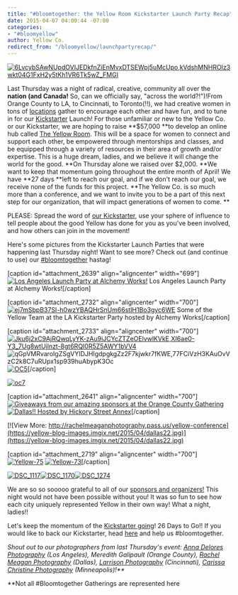 ```yaml
---
title: "#bloomtogether: the Yellow Room Kickstarter Launch Party Recap"
date: 2015-04-07 04:00:44 -07:00
categories:
- "#bloomyellow"
author: Yellow Co.
redirect_from: "/bloomyellow/launchpartyrecap/"
---
```


[![6LvcybSAwNUpdOVIJEDkfnZiEnMvxDTSEWpj5uMcUpo,kVdshMNHROIz3wkt04G1FxH2y5tKh1VR6Tk5wZ_FMGI](https://yellow-blog-images.imgix.net/2015/04/6LvcybSAwNUpdOVIJEDkfnZiEnMvxDTSEWpj5uMcUpokVdshMNHROIz3wkt04G1FxH2y5tKh1VR6Tk5wZ_FMGI.jpg)](https://yellow-blog-images.imgix.net/2015/04/6LvcybSAwNUpdOVIJEDkfnZiEnMvxDTSEWpj5uMcUpokVdshMNHROIz3wkt04G1FxH2y5tKh1VR6Tk5wZ_FMGI.jpg)

Last Thursday was a night of radical, creative, community all over the **nation (and Canada!** So, can we officially say, "across the world?!")!From Orange County to LA, to Cincinnati, to Toronto(!!), we had creative women in tons of [locations](http://yellowconference.com/blog/page/3/) gather to encourage each other and have fun, and to tune in for our [Kickstarter](https://www.kickstarter.com/projects/1439745204/the-yellow-room-a-digital-hub-for-creative-world-c) Launch! For those unfamiliar or new to the Yellow Co. or our Kickstarter, we are hoping to raise **$57,000 **to develop an online hub called [The Yellow Room](http://theyellowroom.co/). This will be a space for women to connect and support each other, be empowered through mentorships and classes, and be equipped through a variety of resources in their area of growth and/or expertise. This is a huge dream, ladies, and we believe it will change the world for the good. **On Thursday alone we raised over $2,000. **We want to keep that momentum going throughout the entire month of April! We have **27 days **left to reach our goal, and if we don't reach our goal, we receive none of the funds for this project. **The Yellow Co. is so much more than a conference, and we want to invite you to be a part of this next step for our organization, that will impact generations of women to come. **

PLEASE: Spread the word of [our Kickstarter](https://www.kickstarter.com/projects/1439745204/the-yellow-room-a-digital-hub-for-creative-world-c), use your sphere of influence to tell people about the good Yellow has done for you as you've been involved, and how others can join in the movement!

Here's some pictures from the Kickstarter Launch Parties that were happening last Thursday night! Want to see more? Check out (and continue to use) our [#bloomtogether](https://instagram.com/explore/tags/bloomtogether/) hastag!

[caption id="attachment_2639" align="aligncenter" width="699"][![Los Angeles Launch Party at Alchemy Works!](https://yellow-blog-images.imgix.net/2015/04/LA22.jpg)](https://yellow-blog-images.imgix.net/2015/04/LA22.jpg) Los Angeles Launch Party at Alchemy Works![/caption]

[caption id="attachment_2732" align="aligncenter" width="700"][![ej7mSbpB37SI-h0wzYBAQHrSnUm66stIH1Bo3gyc6WE](https://yellow-blog-images.imgix.net/2015/04/ej7mSbpB37SI-h0wzYBAQHrSnUm66stIH1Bo3gyc6WE.jpg)](https://yellow-blog-images.imgix.net/2015/04/ej7mSbpB37SI-h0wzYBAQHrSnUm66stIH1Bo3gyc6WE.jpg) Some of the Yellow Team at the LA Kickstarter Party hosted by Alchemy Works[/caption]

[caption id="attachment_2733" align="aligncenter" width="700"][![Jku6j2xC9AjRQwqLyYK-zAu9iJCYcZTZeOElvwlKVkE,XI6ae0-Y3_7Ug8wtUjlnzt-8gt6RQI0R5Z5AWY1bVV4](https://yellow-blog-images.imgix.net/2015/04/Jku6j2xC9AjRQwqLyYK-zAu9iJCYcZTZeOElvwlKVkEXI6ae0-Y3_7Ug8wtUjlnzt-8gt6RQI0R5Z5AWY1bVV4.jpg)](https://yellow-blog-images.imgix.net/2015/04/qGpVMRvaroIgZSgVYIDJHIgdpgkgZz2F7kjwkr7fKWE77FCiVzH3KAuOvVzC2k8C7uRUpx1sp939huAbypK3Oc.jpg) ![qGpVMRvaroIgZSgVYIDJHIgdpgkgZz2F7kjwkr7fKWE,77FCiVzH3KAuOvVzC2k8C7uRUpx1sp939huAbypK3Oc](https://yellow-blog-images.imgix.net/2015/04/qGpVMRvaroIgZSgVYIDJHIgdpgkgZz2F7kjwkr7fKWE77FCiVzH3KAuOvVzC2k8C7uRUpx1sp939huAbypK3Oc.jpg) [![OC5](https://yellow-blog-images.imgix.net/2015/04/OC52.jpg)](https://yellow-blog-images.imgix.net/2015/04/OC52.jpg)[/caption]

[![oc7](https://yellow-blog-images.imgix.net/2015/04/oc71.jpg)](https://yellow-blog-images.imgix.net/2015/04/oc71.jpg)

[caption id="attachment_2641" align="aligncenter" width="700"][![Giveaways from our amazing sponsors at the Orange County Gathering](https://yellow-blog-images.imgix.net/2015/04/OC22.jpg)](https://yellow-blog-images.imgix.net/2015/04/OC22.jpg) [![Dallas!! Hosted by Hickory Street Annex](https://yellow-blog-images.imgix.net/2015/04/dallas12.jpg)](https://yellow-blog-images.imgix.net/2015/04/dallas12.jpg)[/caption]

[![View More: http://rachelmeaganphotography.pass.us/yellow-conference](https://yellow-blog-images.imgix.net/2015/04/dallas22.jpg)](https://yellow-blog-images.imgix.net/2015/04/dallas22.jpg)

[caption id="attachment_2719" align="aligncenter" width="700"][![Yellow-75](https://yellow-blog-images.imgix.net/2015/04/Yellow-751.jpg)](https://yellow-blog-images.imgix.net/2015/04/Yellow-751.jpg) [![Yellow-73](https://yellow-blog-images.imgix.net/2015/04/Yellow-731.jpg)](https://yellow-blog-images.imgix.net/2015/04/Yellow-731.jpg)[/caption]

[![DSC_1117](https://yellow-blog-images.imgix.net/2015/04/DSC_1117.jpg)](https://yellow-blog-images.imgix.net/2015/04/DSC_1117.jpg)[![DSC_1170](https://yellow-blog-images.imgix.net/2015/04/DSC_1170.jpg)](https://yellow-blog-images.imgix.net/2015/04/DSC_1170.jpg)[![DSC_1274](https://yellow-blog-images.imgix.net/2015/04/DSC_1274.jpg)](https://yellow-blog-images.imgix.net/2015/04/DSC_1274.jpg)

We are so so sooooo grateful to all of our [sponsors and organizers!](http://yellowconference.com/blog/page/3/) This night would not have been possible without you! It was so fun to see how each city uniquely represented Yellow in their own way! What a night, ladies!!

Let's keep the momentum of the [Kickstarter going](https://www.kickstarter.com/projects/1439745204/the-yellow-room-a-digital-hub-for-creative-world-c)! 26 Days to Go!! If you would like to back our Kickstarter, head [here](https://www.kickstarter.com/projects/1439745204/the-yellow-room-a-digital-hub-for-creative-world-c) and help us #bloomtogether.

_Shout out to our photographers from last Thursday's event: [Anna Delores Photography](http://www.annadelores.com/) (Los Angeles), Meredith Galipault (Orange County), [Rachel Meagan Photography](http://rachelmeaganphotography.com/) (Dallas), [Larrison Photography](http://larrisonphotography.com/) (Cincinnati), [Carissa Christine Photography](http://www.carissachristine.com/) (Minneapolis)!**_

**Not all #Bloomtogether Gatherings are represented here
